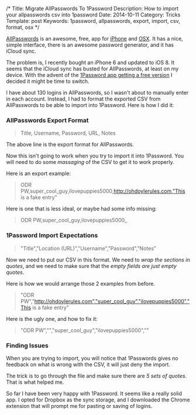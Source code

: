 /*
Title: Migrate AllPasswords To 1Password
Description: How to import your allpasswords csv into 1password
Date: 2014-10-11
Category: Tricks
Template: post
Keywords: 1password, allpasswords, export, import, csv, format, osx
*/

[AllPasswords](https://itunes.apple.com/ca/app/allpasswords-handy-personal/id588258846?mt=12) is an awesome, free, app for [iPhone](https://itunes.apple.com/ca/app/allpasswords/id578246311?mt=8) and [OSX](https://itunes.apple.com/ca/app/allpasswords-handy-personal/id588258846?mt=12). It has a nice, simple interface, there is an awesome password generator, and it has iCloud sync.

The problem is, I recently bought an iPhone 6 and updated to iOS 8. It seems that the iCloud sync has busted for AllPasswords, at least on my device. With the advent of the [1Password app getting a free version](http://bgr.com/2014/09/17/1password-for-ios-free-download/) I decided it might be time to switch. 

I have about 130 logins in AllPasswords, so I wasn't about to manually enter in each account. Instead, I had to format the exported CSV from AllPasswords to be able to import into 1Password. Here is how I did it:

### AllPasswords Export Format

> Title, Username, Password, URL, Notes

The above line is the export format for AllPasswords.

Now this isn't going to work when you try to import it into 1Password. You will need to do some *massaging* of the CSV to get it to work properly.

Here is an export example:

> ODR PW,super_cool_guy,ilovepuppies5000,http://ohdoylerules.com,"This is a fake entry"

Here is one that is less ideal, or maybe had some info missing:

> ODR PW,super_cool_guy,ilovepuppies5000,,

### 1Password Import Expectations

> "Title","Location (URL)","Username","Password","Notes"

Now we need to put our CSV in this format. We need to *wrap the sections in quotes*, and we need to make sure that the *empty fields are just empty quotes*.

Here is how we would arrange those 2 examples from before.

> "ODR PW","http://ohdoylerules.com","super_cool_guy","ilovepuppies5000","This is a fake entry"

Here is the ugly one, and how to fix it:

> "ODR PW","","super_cool_guy","ilovepuppies5000",""

### Finding Issues

When you are trying to import, you will notice that 1Passwords gives no feedback on what is wrong with the CSV, it will just deny the import.

The trick is to go through the file and make sure there are *5 sets of quotes*. That is what helped me.

So far I have been very happy with 1Password. It seems like a really solid app. I opted for Dropbox as the sync storage, and I downloaded the Chrome extension that will prompt me for pasting or saving of logins.




